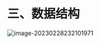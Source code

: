 # 三、数据结构

![image-20230228232101971](https://csnotes.oss-cn-beijing.aliyuncs.com/photos/image-20230228232101971.png)
